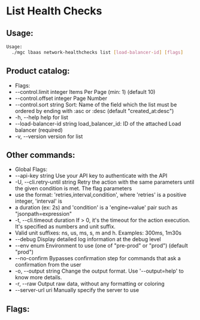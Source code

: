# List Health Checks

## Usage:
```bash
Usage:
  ./mgc lbaas network-healthchecks list [load-balancer-id] [flags]
```

## Product catalog:
- Flags:
- --control.limit integer     Items Per Page (min: 1) (default 10)
- --control.offset integer    Page Number
- --control.sort string        Sort: Name of the field which the list must be ordered by ending with :asc or :desc (default "created_at:desc")
- -h, --help                      help for list
- --load-balancer-id string   load_balancer_id: ID of the attached Load balancer (required)
- -v, --version                   version for list

## Other commands:
- Global Flags:
- --api-key string           Use your API key to authenticate with the API
- -U, --cli.retry-until string   Retry the action with the same parameters until the given condition is met. The flag parameters
- use the format: 'retries,interval,condition', where 'retries' is a positive integer, 'interval' is
- a duration (ex: 2s) and 'condition' is a 'engine=value' pair such as "jsonpath=expression"
- -t, --cli.timeout duration     If > 0, it's the timeout for the action execution. It's specified as numbers and unit suffix.
- Valid unit suffixes: ns, us, ms, s, m and h. Examples: 300ms, 1m30s
- --debug                    Display detailed log information at the debug level
- --env enum                 Environment to use (one of "pre-prod" or "prod") (default "prod")
- --no-confirm               Bypasses confirmation step for commands that ask a confirmation from the user
- -o, --output string            Change the output format. Use '--output=help' to know more details.
- -r, --raw                      Output raw data, without any formatting or coloring
- --server-url uri           Manually specify the server to use

## Flags:
```bash

```

